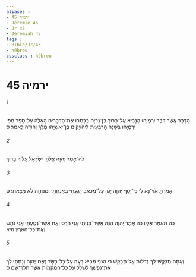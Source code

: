 ```yaml
---
aliases : 
- ירמיה 45
- Jérémie 45
- Jr 45
- Jeremiah 45
tags : 
- Bible/Jr/45
- hébreu
cssclass : hébreu
---
```


# ירמיה 45

###### 1
הַדָּבָר אֲשֶׁר דִּבֶּר יִרְמְיָהוּ הַנָּבִיא אֶל־בָּרוּךְ בֶּן־נֵרִיָּה בְּכָתְבֹו אֶת־הַדְּבָרִים הָאֵלֶּה עַל־סֵפֶר מִפִּי יִרְמְיָהוּ בַּשָּׁנָה הָרְבִעִית לִיהֹויָקִים בֶּן־יֹאשִׁיָּהוּ מֶלֶךְ יְהוּדָה לֵאמֹר׃ ס
###### 2
כֹּה־אָמַר יְהוָה אֱלֹהֵי יִשְׂרָאֵל עָלֶיךָ בָּרוּךְ׃
###### 3
אָמַרְתָּ אֹוי־נָא לִי כִּי־יָסַף יְהוָה יָגֹון עַל־מַכְאֹבִי יָגַעְתִּי בְּאַנְחָתִי וּמְנוּחָה לֹא מָצָאתִי׃ ס
###### 4
כֹּה תֹּאמַר אֵלָיו כֹּה אָמַר יְהוָה הִנֵּה אֲשֶׁר־בָּנִיתִי אֲנִי הֹרֵס וְאֵת אֲשֶׁר־נָטַעְתִּי אֲנִי נֹתֵשׁ וְאֶת־כָּל־הָאָרֶץ הִיא׃
###### 5
וְאַתָּה תְּבַקֶּשׁ־לְךָ גְדֹלֹות אַל־תְּבַקֵּשׁ כִּי הִנְנִי מֵבִיא רָעָה עַל־כָּל־בָּשָׂר נְאֻם־יְהוָה וְנָתַתִּי לְךָ אֶת־נַפְשְׁךָ לְשָׁלָל עַל כָּל־הַמְּקֹמֹות אֲשֶׁר תֵּלֶךְ־שָׁם׃ ס
